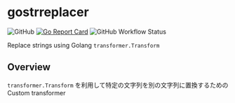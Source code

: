 # gostrreplacer
![GitHub](https://img.shields.io/github/license/tomtwinkle/gostrreplacer)
[![Go Report Card](https://goreportcard.com/badge/github.com/olvrng/ujson?style=flat-square)](https://goreportcard.com/report/github.com/tomtwinkle/gostrreplacer)
![GitHub Workflow Status](https://img.shields.io/github/workflow/status/tomtwinkle/gostrreplacer/Build%20Check)

Replace strings using Golang `transformer.Transform`

## Overview

`transformer.Transform` を利用して特定の文字列を別の文字列に置換するための Custom transformer
